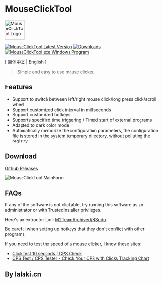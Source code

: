# MouseClickTool

<img src="https://fastly.jsdelivr.net/gh/lalakii/MouseClickTool/img/MouseClickTool.jpg" alt="MouseClickTool Logo" width="64" />

[![MouseClickTool Latest Version](https://img.shields.io/github/v/release/lalakii/MouseClickTool?logo=github)](https://github.com/lalakii/MouseClickTool/releases)
[![Downloads](https://img.shields.io/github/downloads/lalakii/MouseClickTool/total)](https://github.com/lalakii/MouseClickTool/releases)
[![MouseClickTool.exe Windows Program](https://img.shields.io/badge/windows-.exe-0078D4?logo=windows)](https://mouseclicktool.sourceforge.io/)

[ [简体中文](./README.md) | [English](./README_en.md) ]

> Simple and easy to use mouse clicker.

## Features

- Support to switch between left/right mouse click/long press click/scroll wheel
- Support customized click interval in milliseconds
- Support customized hotkeys
- Supports specified time triggering / Timed start of external programs
- Adapted to dark color mode
- Automatically memorize the configuration parameters, the configuration file is stored in the system temporary directory, without polluting the registry

## Download

[Github Releases](https://github.com/lalakii/MouseClickTool/releases)

<img src="https://fastly.jsdelivr.net/gh/lalakii/MouseClickTool/img/MouseClickTool_en.png?v=2.0" alt="MouseClickTool MainForm"/>

## FAQs

If any of the software is not clickable, try running this software as an administrator or with TrustedInstaller privileges.

Here's an extractor tool: [M2TeamArchived/NSudo](https://github.com/M2TeamArchived/NSudo/releases/).

Be careful when setting up hotkeys that they don't conflict with other programs.

If you need to test the speed of a mouse clicker, I know these sites:

- [Click test 10 seconds | CPS Check](https://cps-check.com/)
- [CPS Test / CPS Tester - Check Your CPS with Clicks Tracking Chart](https://www.arealme.com/click-speed-test/)

## By lalaki.cn
